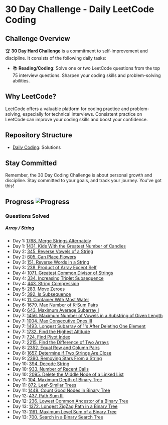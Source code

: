 # 30 Day Challenge - Daily LeetCode Coding

## Challenge Overview
:trophy: **30 Day Hard Challenge** is a commitment to self-improvement and discipline. It consists of the following daily tasks:

- :books: **Reading/Coding**: Solve one or two LeetCode questions from the top 75 interview questions. Sharpen your coding skills and problem-solving abilities.


## Why LeetCode?
LeetCode offers a valuable platform for coding practice and problem-solving, especially for technical interviews. Consistent practice on LeetCode can improve your coding skills and boost your confidence.

## Repository Structure
- [Daily Coding](../leetcode_75): Solutions

## Stay Committed
Remember, the 30 Day Coding Challenge is about personal growth and discipline. Stay committed to your goals, and track your journey. You've got this!

## Progress  ![Progress](https://img.shields.io/badge/17%2F75-28a745)

### Questions Solved
##### Array / String
- Day 1: [1768. Merge Strings Alternately](https://leetcode.com/problems/merge-strings-alternately/)
- Day 1: [1431. Kids With the Greatest Number of Candies](https://leetcode.com/problems/kids-with-the-greatest-number-of-candies/)
- Day 2: [345. Reverse Vowels of a String](https://leetcode.com/problems/reverse-vowels-of-a-string/)
- Day 2: [605. Can Place Flowers](https://leetcode.com/problems/can-place-flowers/)
- Day 3: [151. Reverse Words in a String](https://leetcode.com/problems/reverse-words-in-a-string/)
- Day 3: [238. Product of Array Except Self](https://leetcode.com/problems/product-of-array-except-self/)
- Day 4: [1071. Greatest Common Divisor of Strings](https://leetcode.com/problems/greatest-common-divisor-of-strings/)
- Day 4: [334. Increasing Triplet Subsequence](https://leetcode.com/problems/increasing-triplet-subsequence/)
- Day 4: [443. String Compression](https://leetcode.com/problems/string-compression/)
- Day 5: [283. Move Zeroes](https://leetcode.com/problems/move-zeroes/)
- Day 5: [392. Is Subsequence](https://leetcode.com/problems/is-subsequence/)
- Day 6: [11. Container With Most Water](https://leetcode.com/problems/container-with-most-water/)
- Day 6: [1679. Max Number of K-Sum Pairs](https://leetcode.com/problems/max-number-of-k-sum-pairs/)
- Day 6: [643. Maximum Average Subarray I](https://leetcode.com/problems/maximum-average-subarray-i/)
- Day 7: [1456. Maximum Number of Vowels in a Substring of Given Length](https://leetcode.com/problems/maximum-number-of-vowels-in-a-substring-of-given-length/)
- Day 7: [1004. Max Consecutive Ones III](https://leetcode.com/problems/max-consecutive-ones-iii/)
- Day 7: [1493. Longest Subarray of 1's After Deleting One Element](https://leetcode.com/problems/longest-subarray-of-1s-after-deleting-one-element/)
- Day 7: [1732. Find the Highest Altitude](https://leetcode.com/problems/find-the-highest-altitude/)
- Day 7: [724. Find Pivot Index](https://leetcode.com/problems/find-pivot-index/)
- Day 7: [2215. Find the Difference of Two Arrays](https://leetcode.com/problems/find-the-difference-of-two-arrays/)
- Day 8: [2352. Equal Row and Column Pairs](https://leetcode.com/problems/equal-row-and-column-pairs/)
- Day 8: [1657. Determine if Two Strings Are Close](https://leetcode.com/problems/determine-if-two-strings-are-close/)
- Day 9: [2390. Removing Stars From a String](https://leetcode.com/problems/removing-stars-from-a-string/)
- Day 10: [394. Decode String](https://leetcode.com/problems/decode-string/)
- Day 10: [933. Number of Recent Calls](https://leetcode.com/problems/number-of-recent-calls/)
- Day 10: [2095. Delete the Middle Node of a Linked List](https://leetcode.com/problems/delete-the-middle-node-of-a-linked-list/)
- Day 11: [104. Maximum Depth of Binary Tree](https://leetcode.com/problems/maximum-depth-of-binary-tree/)
- Day 11: [872. Leaf-Similar Trees](https://leetcode.com/problems/leaf-similar-trees/)
- Day 11: [1448. Count Good Nodes in Binary Tree](https://leetcode.com/problems/count-good-nodes-in-binary-tree/)
- Day 12: [437. Path Sum III](https://leetcode.com/problems/path-sum-iii/)
- Day 12: [236. Lowest Common Ancestor of a Binary Tree](https://leetcode.com/problems/lowest-common-ancestor-of-a-binary-tree/)
- Day 13: [1372. Longest ZigZag Path in a Binary Tree](https://leetcode.com/problems/longest-zigzag-path-in-a-binary-tree/)
- Day 13: [1161. Maximum Level Sum of a Binary Tree](https://leetcode.com/problems/maximum-level-sum-of-a-binary-tree/)
- Day 13: [700. Search in a Binary Search Tree](https://leetcode.com/problems/search-in-a-binary-search-tree/)
